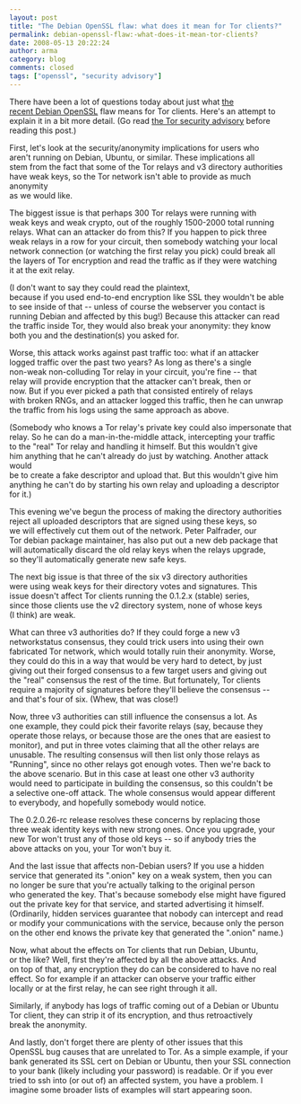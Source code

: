 ```yaml
---
layout: post
title: "The Debian OpenSSL flaw: what does it mean for Tor clients?"
permalink: debian-openssl-flaw:-what-does-it-mean-tor-clients?
date: 2008-05-13 20:22:24
author: arma
category: blog
comments: closed
tags: ["openssl", "security advisory"]
---
```


There have been a lot of questions today about just what [the  
 recent Debian OpenSSL](http://lists.debian.org/debian-security-announce/2008/msg00152.html) flaw means for Tor clients. Here's an attempt to  
 explain it in a bit more detail. (Go read [the Tor security advisory](http://archives.seul.org/or/announce/May-2008/msg00000.html) before  
 reading this post.)

First, let's look at the security/anonymity implications for users who  
 aren't running on Debian, Ubuntu, or similar. These implications all  
 stem from the fact that some of the Tor relays and v3 directory authorities  
 have weak keys, so the Tor network isn't able to provide as much anonymity  
 as we would like.

The biggest issue is that perhaps 300 Tor relays were running with  
 weak keys and weak crypto, out of the roughly 1500-2000 total running  
 relays. What can an attacker do from this? If you happen to pick three  
 weak relays in a row for your circuit, then somebody watching your local  
 network connection (or watching the first relay you pick) could break all  
 the layers of Tor encryption and read the traffic as if they were watching  
 it at the exit relay.

<!-- more -->

(I don't want to say they could read the plaintext,  
 because if you used end-to-end encryption like SSL they wouldn't be able  
 to see inside of that -- unless of course the webserver you contact is  
 running Debian and affected by this bug!) Because this attacker can read  
 the traffic inside Tor, they would also break your anonymity: they know  
 both you and the destination(s) you asked for.

Worse, this attack works against past traffic too: what if an attacker  
 logged traffic over the past two years? As long as there's a single  
 non-weak non-colluding Tor relay in your circuit, you're fine -- that  
 relay will provide encryption that the attacker can't break, then or  
 now. But if you ever picked a path that consisted entirely of relays  
 with broken RNGs, and an attacker logged this traffic, then he can unwrap  
 the traffic from his logs using the same approach as above.

(Somebody who knows a Tor relay's private key could also impersonate that  
 relay. So he can do a man-in-the-middle attack, intercepting your traffic  
 to the "real" Tor relay and handling it himself. But this wouldn't give  
 him anything that he can't already do just by watching. Another attack would  
 be to create a fake descriptor and upload that. But this wouldn't give him  
 anything he can't do by starting his own relay and uploading a descriptor for it.)

This evening we've begun the process of making the directory authorities  
 reject all uploaded descriptors that are signed using these keys, so  
 we will effectively cut them out of the network. Peter Palfrader, our  
 Tor debian package maintainer, has also put out a new deb package that  
 will automatically discard the old relay keys when the relays upgrade,  
 so they'll automatically generate new safe keys.

The next big issue is that three of the six v3 directory authorities  
 were using weak keys for their directory votes and signatures. This  
 issue doesn't affect Tor clients running the 0.1.2.x (stable) series,  
 since those clients use the v2 directory system, none of whose keys  
 (I think) are weak.

What can three v3 authorities do? If they could forge a new v3  
 networkstatus consensus, they could trick users into using their own  
 fabricated Tor network, which would totally ruin their anonymity. Worse,  
 they could do this in a way that would be very hard to detect, by just  
 giving out their forged consensus to a few target users and giving out  
 the "real" consensus the rest of the time. But fortunately, Tor clients  
 require a majority of signatures before they'll believe the consensus --  
 and that's four of six. (Whew, that was close!)

Now, three v3 authorities can still influence the consensus a lot. As  
 one example, they could pick their favorite relays (say, because they  
 operate those relays, or because those are the ones that are easiest to  
 monitor), and put in three votes claiming that all the other relays are  
 unusable. The resulting consensus will then list only those relays as  
 "Running", since no other relays got enough votes. Then we're back to  
 the above scenario. But in this case at least one other v3 authority  
 would need to participate in building the consensus, so this couldn't be  
 a selective one-off attack. The whole consensus would appear different  
 to everybody, and hopefully somebody would notice.

The 0.2.0.26-rc release resolves these concerns by replacing those  
 three weak identity keys with new strong ones. Once you upgrade, your  
 new Tor won't trust any of those old keys -- so if anybody tries the  
 above attacks on you, your Tor won't buy it.

And the last issue that affects non-Debian users? If you use a hidden  
 service that generated its ".onion" key on a weak system, then you can  
 no longer be sure that you're actually talking to the original person  
 who generated the key. That's because somebody else might have figured  
 out the private key for that service, and started advertising it himself.  
 (Ordinarily, hidden services guarantee that nobody can intercept and read  
 or modify your communications with the service, because only the person  
 on the other end knows the private key that generated the ".onion" name.)

Now, what about the effects on Tor clients that run Debian, Ubuntu,  
 or the like? Well, first they're affected by all the above attacks. And  
 on top of that, any encryption they do can be considered to have no real  
 effect. So for example if an attacker can observe your traffic either  
 locally or at the first relay, he can see right through it all.

Similarly, if anybody has logs of traffic coming out of a Debian or Ubuntu  
 Tor client, they can strip it of its encryption, and thus retroactively  
 break the anonymity.

And lastly, don't forget there are plenty of other issues that this  
 OpenSSL bug causes that are unrelated to Tor. As a simple example, if your  
 bank generated its SSL cert on Debian or Ubuntu, then your SSL connection  
 to your bank (likely including your password) is readable. Or if you ever  
 tried to ssh into (or out of) an affected system, you have a problem. I  
 imagine some broader lists of examples will start appearing soon.

